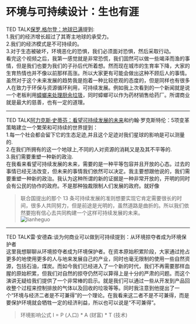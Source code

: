 # 环境与可持续设计：生也有涯
TED TALK[保罗.格尔登：地球已满](https://www.ted.com/talks/paul_gilding_the_earth_is_full?&language=zh-cn)提到:  
1.我们的经济增长超过了其寄主地球的承受力。  
2.我们的经济模式是不可持续的。   
3.对于生态被破坏，环境恶化的恐惧，我们必须面对恐惧，然后采取行动。  
看完这个视频之后，我第一感觉就是非常恐慌，我们固然可以做一些竭泽而渔的事情，但是我们也要为我们的子孙后代所着想。然而现在城市的生育率下降，大家的生育热情也并不像以前那样高涨。所以大家更有可能会做出这种不顾后人的事情。虽然对于这个未来发展的趋势我是抱着一种比较悲观的态度的，但是同样也有很多人在致力于环保与资源循环利用，可持续发展。例如我上次看到的一个新闻就是说一个老板利用[蟑螂来处理厨余垃圾](https://baijiahao.baidu.com/s?id=1625460272950377113&wfr=spider&for=pc)，同时蟑螂可以作为药材销售给药厂。所谓商业就是最大的慈善，也有一定的道理。  

****

TED TALK[阿力克斯·史蒂芬：看望可持续发展的未来](https://www.ted.com/talks/alex_steffen_sees_a_sustainable_future?&language=zh-cn)和约翰·罗克斯特伦：5项变革策略建立一个繁荣和可持续的世界提到：  
1.每一个社会都会留下它的生态足迹,并且这个足迹对我们星球的影响是可以测量的.  
2.在我们所拥有的这一个地球上,不同的人对资源的消耗又是及其不平等的.  
3.我们需要重塑一种新的政治.  
在我看来看望可持续发展的未来，需要的是一种平等包容并且开放的心态。过去的事情已经无法改变，但未来的事情我们依然可以决定。我主要想跟他说的，我们需要重塑一种新的政治。我认为这种所谓的新的证据是一种非常开放的，开明的同时会有公民的协作的政府。不是那种独裁限制人们发展的政府。就好像
>联合国提出的那个 13 条可持续发展的准则想要实现它肯定需要很长的时间，很多人共同努力，但是前途是光明的，虽然道路是曲折的。所以我们依然要抱有信心去共同构建一个这样可持续发展的未来。   
> ![lianheguo](https://gss1.bdstatic.com/-vo3dSag_xI4khGkpoWK1HF6hhy/baike/c0%3Dbaike180%2C5%2C5%2C180%2C60/sign=8cc0c8bfbe0e7bec37d70bb34e47d25d/0823dd54564e925864c85a5e9a82d158cdbf4e86.jpg)  

****  

TED TALK雷·安德森:谈为何商业可以做到可持续提到：从环境掠夺者成为环境保护者  
这里我想聊聊从环境掠夺者成为环境保护者。在资本原始积累阶段，大家通过抢占更多的地使用更多的人与地来发展自己的产业，同时也毫无限制的使用一些自然资源，包括石油，煤炭。而如今我们已经进入了一个新的时代，我们不再需要那样血腥的原始积累，但我们对自然的掠夺仍然可以算得上是十分的严肃的问题。而这个演讲无疑给我们提供了一个非常棒的启示。就是我们可以通过一些从开发到产品回收整个过程来控制排放的气体以及回收的垃圾等等。同时我注意到他提出了一个“环境与经济二者是不可兼得”的一个理论。在我看来这二者不是不可兼得，而是要保护环境就会牺牲一定的经济利益，所以也可以说是“不可兼得”。  
> 环境影响公式 I = P (人口) * A (财富) * T (技术)
